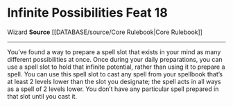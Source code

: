 ﻿---
feat: Infinite Possibilities
id: '660'
level: '18'
name: Infinite Possibilities
rarity: Common
source: '[[DATABASE/source/Core Rulebook|Core Rulebook]]'
trait:
- '[[DATABASE/trait/Wizard|Wizard]]'
type: Feat

---
# Infinite Possibilities <span class="item-type">Feat 18</span>

<span class="item-trait">Wizard</span>
**Source** [[DATABASE/source/Core Rulebook|Core Rulebook]]

---
You’ve found a way to prepare a spell slot that exists in your mind as many different possibilities at once. Once during your daily preparations, you can use a spell slot to hold that infinite potential, rather than using it to prepare a spell. You can use this spell slot to cast any spell from your spellbook that’s at least 2 levels lower than the slot you designate; the spell acts in all ways as a spell of 2 levels lower. You don’t have any particular spell prepared in that slot until you cast it.